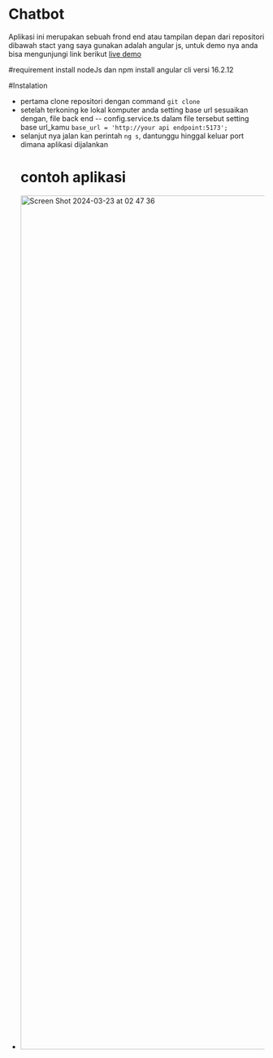 # Chatbot
Aplikasi ini merupakan sebuah frond end atau tampilan depan dari repositori dibawah
stact yang saya gunakan adalah angular js, untuk demo nya anda bisa mengunjungi link berikut
<a href="http://128.199.177.206:5050/">live demo</a>

#requirement
install nodeJs dan npm
install angular cli versi 16.2.12

#Instalation 
- pertama clone repositori dengan command `git clone`
- setelah terkoning ke lokal komputer anda setting base url sesuaikan dengan, file back end 
  -- config.service.ts
  dalam file tersebut setting base url_kamu `base_url = 'http://your api endpoint:5173';`
- selanjut nya jalan kan perintah `ng s`, dantunggu hinggal keluar port dimana aplikasi dijalankan
  # contoh aplikasi
- <img width="1680" alt="Screen Shot 2024-03-23 at 02 47 36" src="https://github.com/Alhuzsyam/chatbotFe/assets/64511435/841940a9-d2b4-412e-b080-d815af714e2e">
